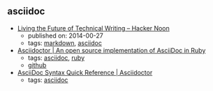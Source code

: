 asciidoc 
---
* [Living the Future of Technical Writing – Hacker Noon](https://hackernoon.com/living-the-future-of-technical-writing-2f368bd0a272)
    * published on: 2014-00-27
    * tags: [markdown](../tags/markdown.md), [asciidoc](../tags/asciidoc.md)
* [Asciidoctor | An open source implementation of AsciiDoc in Ruby](http://asciidoctor.org/)
    * tags: [asciidoc](../tags/asciidoc.md), [ruby](../tags/ruby.md)
    * [github](https://github.com/asciidoctor/asciidoctor)
* [AsciiDoc Syntax Quick Reference | Asciidoctor](http://asciidoctor.org/docs/asciidoc-syntax-quick-reference/)
    * tags: [asciidoc](../tags/asciidoc.md)
